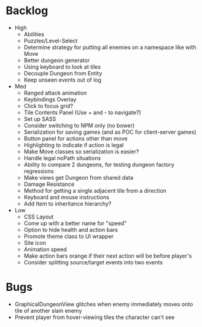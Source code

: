 # Backlog
- High
  - Abilities
  - Puzzles/Level-Select
  - Determine strategy for putting all enemies on a namespace like with Move
  - Better dungeon generator
  - Using keyboard to look at tiles
  - Decouple Dungeon from Entity
  - Keep unseen events out of log
- Med
  - Ranged attack animation
  - Keybindings Overlay
  - Click to focus grid?
  - Tile Contents Panel (Use + and - to navigate?)
  - Set up SASS
  - Consider switching to NPM only (no bower)
  - Serialization for saving games (and as POC for client-server games)
  - Button panel for actions other than move
  - Highlighting to indicate if action is legal
  - Make Move classes so serialization is easier?
  - Handle legal noPath situations
  - Ability to compare 2 dungeons, for testing dungeon factory regressions
  - Make views get Dungeon from shared data
  - Damage Resistance
  - Method for getting a single adjacent tile from a direction
  - Keyboard and mouse instructions
  - Add Item to inheritance hierarchy?
- Low
   - CSS Layout
   - Come up with a better name for "speed"
   - Option to hide health and action bars
   - Promote theme class to UI wrapper
   - Site icon
   - Animation speed
   - Make action bars orange if their next action will be before player's
   - Consider splitting source/target events into two events

# Bugs
- GraphicalDungeonView glitches when enemy immediately moves onto tile of another slain enemy
- Prevent player from hover-viewing tiles the character can't see
